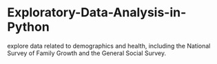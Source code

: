 # Exploratory-Data-Analysis-in-Python
explore data related to demographics and health, including the National Survey of Family Growth and the General Social Survey.
